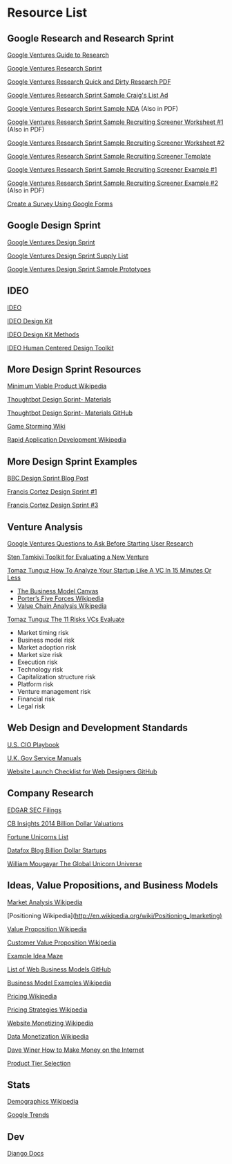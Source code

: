 # Resource List

## Google Research and Research Sprint
[Google Ventures Guide to Research](http://www.gv.com/lib/gv-guide-to-research)

[Google Ventures Research Sprint](http://www.gv.com/lib/the-gv-research-sprint-a-4-day-process-for-answering-important-startup-questions)

[Google Ventures Research Quick and Dirty Research PDF](http://www.gv.com/wp-content/uploads/2013/02/User-Research-Workshop_Google-Ventures_Feb2013.pdf)

[Google Ventures Research Sprint Sample Craig's List Ad](http://www.gv.com/wp-content/uploads/2014/07/Google-Ventures-Research-Sprint-Sample-Craigslist-ad.png)

[Google Ventures Research Sprint Sample NDA](http://www.gv.com/wp-content/uploads/2014/07/Google-Ventures-Research-Sprint-Sample-NDA.pdf) (Also in PDF)

[Google Ventures Research Sprint Sample Recruiting Screener Worksheet #1](http://www.gv.com/wp-content/uploads/2014/07/Google-Ventures-Research-Sprint-Screener-Worksheet.pdf) (Also in PDF)

[Google Ventures Research Sprint Sample Recruiting Screener Worksheet #2](https://drive.google.com/previewtemplate?id=1E96r55rFIXcpMWhcVADL2aX11Q5MaS8IifvFIE1pLGs&mode=public&ddrp=1#)

[Google Ventures Research Sprint Sample Recruiting Screener Template](http://www.gv.com/ds-redirect/images/content/recruiting-screener.png)

[Google Ventures Research Sprint Sample Recruiting Screener Example #1](https://docs.google.com/forms/d/1O3BDu28iUhn6UB9qAQE_zDL3iY2y77xWh63r9RnGyeg/viewform)

[Google Ventures Research Sprint Sample Recruiting Screener Example #2](https://docs.google.com/forms/d/1f6C7DnNEgfRCBtjGjHQQTsj8QBRY8xYIo8iE0W21hlU/viewform?formkey=dDFoemRKdTdKZzc5dmI2ZGkyT1ZvcGc6MA#gid=0) (Also in PDF)

[Create a Survey Using Google Forms](https://support.google.com/docs/answer/87809?hl=en)

## Google Design Sprint

[Google Ventures Design Sprint](http://www.gv.com/sprint)

[Google Ventures Design Sprint Supply List](http://amzn.com/lm/RS9AYY6BTLDCM)

[Google Ventures Design Sprint Sample Prototypes](https://www.dropbox.com/sh/tpuzocfhvz3ekm7/AADdT1T6cdtCDad7zE2WJglja)

## IDEO

[IDEO](http://www.ideo.com)

[IDEO Design Kit](http://www.designkit.org)

[IDEO Design Kit Methods](http://www.designkit.org/methods)

[IDEO Human Centered Design Toolkit](http://d1r3w4d5z5a88i.cloudfront.net/assets/toolkit/IDEO.org_HCD_ToolKit_English-5fef26ba5fa5761a3b021057d1d4a851.pdf)

## More Design Sprint Resources
[Minimum Viable Product Wikipedia](http://en.wikipedia.org/wiki/Minimum_viable_product)

[Thoughtbot Design Sprint- Materials](http://robots.thoughtbot.com/the-product-design-sprint)

[Thoughtbot Design Sprint- Materials GitHub](https://github.com/thoughtbot/design-sprint)

[Game Storming Wiki](http://www.gamestorming.com/the-wiki)

[Rapid Application Development Wikipedia](http://en.wikipedia.org/wiki/Rapid_application_development)

## More Design Sprint Examples
[BBC Design Sprint Blog Post](http://www.bbc.co.uk/blogs/internet/entries/60392136-1685-39c4-84bc-b8b2f54f6556)

[Francis Cortez Design Sprint #1](http://franciscortez.com/design-sprint)

[Francis Cortez Design Sprint #3](https://medium.com/@makeshowlearn/personal-design-sprint-iii-prompts-10949cc4cf6b)

## Venture Analysis
[Google Ventures Questions to Ask Before Starting User Research](http://www.gv.com/lib/questions-to-ask-before-starting-user-research)

[Sten Tamkivi Toolkit for Evaluating a New Venture](https://medium.com/@seikatsu/toolkit-for-evaluating-a-new-venture-c6ee623a4bca)

[Tomaz Tunguz How To Analyze Your Startup Like A VC In 15 Minutes Or Less](http://tomtunguz.com/diagrams)
* [The Business Model Canvas](http://www.businessmodelgeneration.com/downloads/business_model_canvas_poster.pdf)
* [Porter’s Five Forces Wikipedia](http://en.wikipedia.org/wiki/Porter_five_forces_analysis)
* [Value Chain Analysis Wikipedia](http://en.wikipedia.org/wiki/Value_chain)

[Tomaz Tunguz The 11 Risks VCs Evaluate](http://tomtunguz.com/the-11-risks-vcs-evaluate)
* Market timing risk
* Business model risk
* Market adoption risk
* Market size risk
* Execution risk
* Technology risk
* Capitalization structure risk
* Platform risk
* Venture management risk
* Financial risk
* Legal risk 

## Web Design and Development Standards
[U.S. CIO Playbook](http://playbook.cio.gov)

[U.K. Gov Service Manuals](https://www.gov.uk/service-manual)

[Website Launch Checklist for Web Designers GitHub](https://github.com/tutsplus/Website-Launch-Checklist-for-Web-Designers)

## Company Research
[EDGAR SEC Filings](http://www.sec.gov/edgar.shtml)

[CB Insights 2014 Billion Dollar Valuations](https://www.cbinsights.com/blog/billion-dollar-valuation-startups-2014)

[Fortune Unicorns List](http://fortune.com/unicorns)

[Datafox Blog Billion Dollar Startups](http://www.datafox.co/blog/billion-dollar-startups)

[William Mougayar The Global Unicorn Universe](http://startupmanagement.org/2014/04/20/the-global-unicorns-universe)

## Ideas, Value Propositions, and Business Models

[Market Analysis Wikipedia](http://en.wikipedia.org/wiki/Market_analysis)

[Positioning Wikipedia](http://en.wikipedia.org/wiki/Positioning_(marketing)

[Value Proposition Wikipedia](http://en.wikipedia.org/wiki/Value_proposition)

[Customer Value Proposition Wikipedia](http://en.wikipedia.org/wiki/Customer_value_proposition)

[Example Idea Maze](http://1.bp.blogspot.com/-HOE9rpL0jeU/UeZXIMK-NtI/AAAAAAAAAKQ/8JNAWTxFwLg/s1600/The+Idea+Maze.jpg)

[List of Web Business Models GitHub](https://gist.github.com/ndarville/4295324)

[Business Model Examples Wikipedia](http://en.wikipedia.org/wiki/Business_model#Examples_of_business_models)

[Pricing Wikipedia](http://en.wikipedia.org/wiki/Pricing)

[Pricing Strategies Wikipedia](http://en.wikipedia.org/wiki/Pricing_strategies)

[Website Monetizing Wikipedia](http://en.wikipedia.org/wiki/Website_monetizing)

[Data Monetization Wikipedia](http://en.wikipedia.org/wiki/Data_monetization)

[Dave Winer How to Make Money on the Internet](http://scripting.com/davenet/2000/02/04/howToMakeMoneyOnTheInterne.html)

[Product Tier Selection](https://camo.githubusercontent.com/a4b7ee4a662786d0af4c1eacb9b8b7bdd9eb6e6d/687474703a2f2f692e696d6775722e636f6d2f7139594e4939542e706e67)

## Stats

[Demographics Wikipedia](http://en.wikipedia.org/wiki/Demographics)

[Google Trends](http://www.google.com/trends)

## Dev

[Django Docs](https://www.djangoproject.com)








